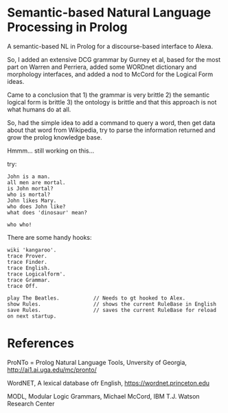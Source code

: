 # Semantic-based Natural Language Processing in Prolog

A semantic-based NL in Prolog for a discourse-based interface to Alexa.

So, I added an extensive DCG grammar by Gurney et al, based for the most part on Warren and Perriera, added some WORDnet dictionary and morphology interfaces, and added a nod to McCord for the Logical Form ideas.

Came to a conclusion that 1) the grammar is very brittle 2) the semantic logical form is brittle 3) the ontology is brittle and that this approach is not what humans do at all.

So, had the simple idea to add a command to query a word, then get data about that word from Wikipedia, try to parse the information returned and grow the prolog knowledge base. 

Hmmm... still working on this...

try: 

```
John is a man.
all men are mortal.
is John mortal?
who is mortal?
John likes Mary.
who does John like?
what does 'dinosaur' mean?

who who!

```

There are some handy hooks:

```
wiki 'kangaroo'.
trace Prover.
trace Finder.
trace English.
trace Logicalform'.
trace Grammar.
trace Off.

play The Beatles.           // Needs to gt hooked to Alex.
show Rules.                 // shows the current RuleBase in English
save Rules.                 // saves the current RuleBase for reload on next startup.

```

# References

ProNTo = Prolog Natural Language Tools, Unversity of Georgia, http://ai1.ai.uga.edu/mc/pronto/

WordNET, A lexical database ofr English, https://wordnet.princeton.edu

MODL, Modular Logic Grammars, Michael McCord, IBM T.J. Watson Research Center

